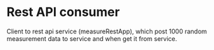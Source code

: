 # Rest API consumer
Client to rest api service (measureRestApp), which post 1000 random measurement data to service and when get it from service.
